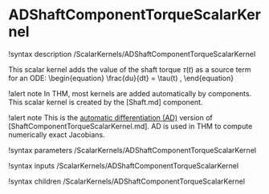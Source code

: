# ADShaftComponentTorqueScalarKernel

!syntax description /ScalarKernels/ADShaftComponentTorqueScalarKernel

This scalar kernel adds the value of the shaft torque $\tau(t)$ as a source term for an ODE:
\begin{equation}
  \frac{du}{dt} = \tau(t) \,
\end{equation}

!alert note
In THM, most kernels are added automatically by components. This scalar kernel is created by the
[Shaft.md] component.

!alert note
This is the [automatic differentiation (AD)](automatic_differentiation/index.md) version of [ShaftComponentTorqueScalarKernel.md].
AD is used in THM to compute numerically exact Jacobians.

!syntax parameters /ScalarKernels/ADShaftComponentTorqueScalarKernel

!syntax inputs /ScalarKernels/ADShaftComponentTorqueScalarKernel

!syntax children /ScalarKernels/ADShaftComponentTorqueScalarKernel
